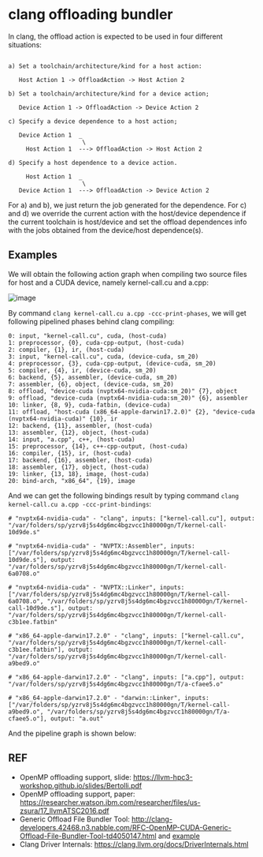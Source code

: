 # clang offloading bundler

In clang, the offload action is expected to be used in four different situations:

```

a) Set a toolchain/architecture/kind for a host action:

   Host Action 1 -> OffloadAction -> Host Action 2

b) Set a toolchain/architecture/kind for a device action;

   Device Action 1 -> OffloadAction -> Device Action 2

c) Specify a device dependence to a host action;

   Device Action 1  _
                     \
     Host Action 1  ---> OffloadAction -> Host Action 2

d) Specify a host dependence to a device action.

     Host Action 1  _
                     \
   Device Action 1  ---> OffloadAction -> Device Action 2

```

For a) and b), we just return the job generated for the dependence. For
c) and d) we override the current action with the host/device dependence
if the current toolchain is host/device and set the offload dependences
info with the jobs obtained from the device/host dependence(s).

## Examples
We will obtain the following action graph when compiling two source files for host and a CUDA device, namely kernel-call.cu and a.cpp:

![image](./img/export.png "CUDA offload example")

By command `clang kernel-call.cu a.cpp -ccc-print-phases`, we will get following pipelined phases behind clang compiling:

```
0: input, "kernel-call.cu", cuda, (host-cuda)
1: preprocessor, {0}, cuda-cpp-output, (host-cuda)
2: compiler, {1}, ir, (host-cuda)
3: input, "kernel-call.cu", cuda, (device-cuda, sm_20)
4: preprocessor, {3}, cuda-cpp-output, (device-cuda, sm_20)
5: compiler, {4}, ir, (device-cuda, sm_20)
6: backend, {5}, assembler, (device-cuda, sm_20)
7: assembler, {6}, object, (device-cuda, sm_20)
8: offload, "device-cuda (nvptx64-nvidia-cuda:sm_20)" {7}, object
9: offload, "device-cuda (nvptx64-nvidia-cuda:sm_20)" {6}, assembler
10: linker, {8, 9}, cuda-fatbin, (device-cuda)
11: offload, "host-cuda (x86_64-apple-darwin17.2.0)" {2}, "device-cuda (nvptx64-nvidia-cuda)" {10}, ir
12: backend, {11}, assembler, (host-cuda)
13: assembler, {12}, object, (host-cuda)
14: input, "a.cpp", c++, (host-cuda)
15: preprocessor, {14}, c++-cpp-output, (host-cuda)
16: compiler, {15}, ir, (host-cuda)
17: backend, {16}, assembler, (host-cuda)
18: assembler, {17}, object, (host-cuda)
19: linker, {13, 18}, image, (host-cuda)
20: bind-arch, "x86_64", {19}, image
```

And we can get the following bindings result by typing command `clang kernel-call.cu a.cpp -ccc-print-bindings`:

```
# "nvptx64-nvidia-cuda" - "clang", inputs: ["kernel-call.cu"], output: "/var/folders/sp/yzrv8j5s4dg6mc4bgzvcc1h80000gn/T/kernel-call-10d9de.s"

# "nvptx64-nvidia-cuda" - "NVPTX::Assembler", inputs: ["/var/folders/sp/yzrv8j5s4dg6mc4bgzvcc1h80000gn/T/kernel-call-10d9de.s"], output: "/var/folders/sp/yzrv8j5s4dg6mc4bgzvcc1h80000gn/T/kernel-call-6a0708.o"

# "nvptx64-nvidia-cuda" - "NVPTX::Linker", inputs: ["/var/folders/sp/yzrv8j5s4dg6mc4bgzvcc1h80000gn/T/kernel-call-6a0708.o", "/var/folders/sp/yzrv8j5s4dg6mc4bgzvcc1h80000gn/T/kernel-call-10d9de.s"], output: "/var/folders/sp/yzrv8j5s4dg6mc4bgzvcc1h80000gn/T/kernel-call-c3b1ee.fatbin"

# "x86_64-apple-darwin17.2.0" - "clang", inputs: ["kernel-call.cu", "/var/folders/sp/yzrv8j5s4dg6mc4bgzvcc1h80000gn/T/kernel-call-c3b1ee.fatbin"], output: "/var/folders/sp/yzrv8j5s4dg6mc4bgzvcc1h80000gn/T/kernel-call-a9bed9.o"

# "x86_64-apple-darwin17.2.0" - "clang", inputs: ["a.cpp"], output: "/var/folders/sp/yzrv8j5s4dg6mc4bgzvcc1h80000gn/T/a-cfaee5.o"

# "x86_64-apple-darwin17.2.0" - "darwin::Linker", inputs: ["/var/folders/sp/yzrv8j5s4dg6mc4bgzvcc1h80000gn/T/kernel-call-a9bed9.o", "/var/folders/sp/yzrv8j5s4dg6mc4bgzvcc1h80000gn/T/a-cfaee5.o"], output: "a.out"

```

And the pipeline graph is shown below:


## REF
- OpenMP offloading support, slide: <https://llvm-hpc3-workshop.github.io/slides/Bertolli.pdf> 
- OpenMP offloading support, paper: <https://researcher.watson.ibm.com/researcher/files/us-zsura/17_llvmATSC2016.pdf>
- Generic Offload File Bundler Tool: <http://clang-developers.42468.n3.nabble.com/RFC-OpenMP-CUDA-Generic-Offload-File-Bundler-Tool-td4050147.html> and [example](https://chromium.googlesource.com/external/github.com/llvm-mirror/clang/+/refs/heads/master/test/Driver/openmp-offload-gpu.c)
- Clang Driver Internals: <https://clang.llvm.org/docs/DriverInternals.html>
